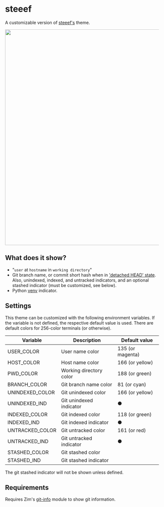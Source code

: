 steeef
======

A customizable version of [steeef's] theme.

<img width="706" src="https://zimfw.github.io/images/prompts/steeef@2.png">

What does it show?
------------------

  * "`user` at `hostname` in `working directory`"
  * Git branch name, or commit short hash when in ['detached HEAD' state].
    Also, unindexed, indexed, and untracked indicators, and an optional stashed
    indicator (must be customized, see below).
  * Python [venv] indicator.

Settings
--------

This theme can be customized with the following environment variables. If the
variable is not defined, the respective default value is used. There are default
colors for 256-color terminals (or otherwise).

| Variable        | Description             | Default value    |
| --------------- | ----------------------- | ---------------- |
| USER_COLOR      | User name color         | 135 (or magenta) |
| HOST_COLOR      | Host name color         | 166 (or yellow)  |
| PWD_COLOR       | Working directory color | 188 (or green)   |
| BRANCH_COLOR    | Git branch name color   | 81 (or cyan)     |
| UNINDEXED_COLOR | Git unindexed color     | 166 (or yellow)  |
| UNINDEXED_IND   | Git unindexed indicator | ●                |
| INDEXED_COLOR   | Git indexed color       | 118 (or green)   |
| INDEXED_IND     | Git indexed indicator   | ●                |
| UNTRACKED_COLOR | Git untracked color     | 161 (or red)     |
| UNTRACKED_IND   | Git untracked indicator | ●                |
| STASHED_COLOR   | Git stashed color       |                  |
| STASHED_IND     | Git stashed indicator   |                  |

The git stashed indicator will not be shown unless defined.

Requirements
------------

Requires Zim's [git-info] module to show git information.

[steeef's]: https://github.com/robbyrussell/oh-my-zsh/blob/master/themes/steeef.zsh-theme
['detached HEAD' state]: http://gitfaq.org/articles/what-is-a-detached-head.html
[venv]: https://docs.python.org/3/library/venv.html
[git-info]: https://github.com/zimfw/git-info
